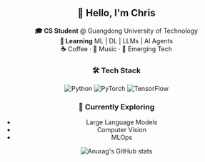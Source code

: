 <h2 align="center">👋 Hello, I'm Chris</h2>

<p align="center">
  <strong>🎓 CS Student</strong> @ Guangdong University of Technology<br>
  <strong>🤖 Learning</strong> ML | DL | LLMs | AI Agents<br>
  <strong>☕</strong> Coffee · <strong>🎵</strong> Music · <strong>🚀</strong> Emerging Tech
</p>

<div align="center">

### 🛠 Tech Stack  
![Python](https://img.shields.io/badge/-Python-3776AB?logo=python&logoColor=white)
![PyTorch](https://img.shields.io/badge/-PyTorch-EE4C2C?logo=pytorch&logoColor=white)
![TensorFlow](https://img.shields.io/badge/-TensorFlow-FF6F00?logo=tensorflow&logoColor=white)

### 🌱 Currently Exploring  
- Large Language Models
- Computer Vision
- MLOps



![Anurag's GitHub stats](https://github-readme-stats.vercel.app/api?username=chrisng2008&show_icons=true&theme=tokyonight)
